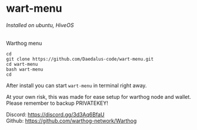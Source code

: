 # wart-menu  
###### Installed on ubuntu, HiveOS
Warthog menu  

````cd````  
````git clone https://github.com/Daedalus-code/wart-menu.git````  
````cd wart-menu````  
````bash wart-menu````  
````cd````  

After install you can start ````wart-menu```` in terminal right away.  

At your own risk, this was made for ease setup for warthog node and wallet.  
Please remember to backup PRIVATEKEY!  

Discord: https://discord.gg/3d3Aq6BfaU  
Github: https://github.com/warthog-network/Warthog  
